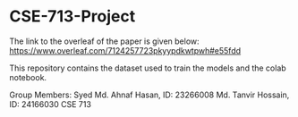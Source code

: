 # CSE-713-Project

The link to the overleaf of the paper is given below:
https://www.overleaf.com/7124257723pkyypdkwtpwh#e55fdd

This repository contains the dataset used to train the models and the colab notebook.

Group Members:
Syed Md. Ahnaf Hasan, ID: 23266008
Md. Tanvir Hossain, ID: 24166030
CSE 713
